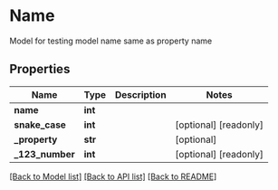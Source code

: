 # Name

Model for testing model name same as property name

## Properties
Name | Type | Description | Notes
------------ | ------------- | ------------- | -------------
**name** | **int** |  | 
**snake_case** | **int** |  | [optional] [readonly] 
**_property** | **str** |  | [optional] 
**_123_number** | **int** |  | [optional] [readonly] 

[[Back to Model list]](../README.md#documentation-for-models) [[Back to API list]](../README.md#documentation-for-api-endpoints) [[Back to README]](../README.md)


